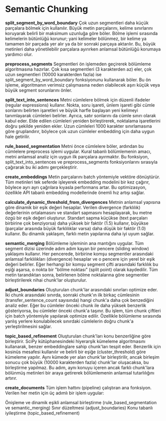# Semantic Chunking
 
**split_segment_by_word_boundary**
Çok uzun segmentleri daha küçük parçalara bölmek için kullanılır. Büyük metin parçalarını, kelime sınırlarını koruyarak belirli bir maksimum uzunluğa göre böler. Bölme işlemi sırasında kelimelerin bütünlüğü korunur; yani kelimeler bölünmez, bir kelime ya tamamen bir parçada yer alır ya da bir sonraki parçaya aktarılır. Bu, büyük metinleri daha yönetilebilir parçalara ayırırken anlamsal bütünlüğü korumaya yardımcı olur.

**preprocess_segments**
Segmentleri ön işlemeden geçirerek bölümleme algoritmasına hazırlar. Çok kısa segmentleri (3 karakterden az) eler, çok uzun segmentleri (10000 karakterden fazla) ise split_segment_by_word_boundary fonksiyonunu kullanarak böler. Bu ön işleme, algoritmanın verimsiz çalışmasına neden olabilecek aşırı küçük veya büyük segment sorunlarını önler.

**split_text_into_sentences**
Metni cümlelere bölmek için düzenli ifadeler (regular expressions) kullanır. Nokta, soru işareti, ünlem işareti gibi cümle sonlarını belirten işaretleri ve büyük harfle başlayan yeni kelimeyi tanımlayarak cümleleri belirler. Ayrıca, satır sonlarını da cümle sınırı olarak kabul eder. Elde edilen cümleleri yeniden birleştirerek, noktalama işaretlerini doğru şekilde yeniden ekler. Uzun cümleleri 1000 karakter sınırlamasına göre gruplandırır, böylece çok uzun cümleler embedding için daha uygun hale getirilir.

**rule_based_segmentation**
Metni önce cümlelere böler, ardından bu cümlelere preprocess işlemi uygular. Kural tabanlı bölümlemenin amacı, metni anlamsal analiz için uygun ilk parçalara ayırmaktır. Bu fonksiyon, split_text_into_sentences ve preprocess_segments fonksiyonlarını sırasıyla çağırarak bu iki adımı gerçekleştirir.

**create_embeddings**
Metin parçalarını batch yöntemiyle vektöre dönüştürür. Tüm metinleri tek seferde işleyerek embedding modelini bir kez çağırır, böylece ayrı ayrı çağrılara kıyasla performans artar. Bu optimizasyon, özellikle API tabanlı embedding modellerinde önemli hız artışı sağlar.

**calculate_dynamic_threshold_from_divergences**
Metnin anlamsal yapısına göre dinamik bir eşik değeri hesaplar. Verilen divergence (farklılık) değerlerinin ortalamasını ve standart sapmasını hesaplayarak, bu metne özgü bir eşik değeri oluşturur. Standart sapma küçükse (text parçaları birbirine çok benziyorsa) daha yüksek bir faktör (1.5) kullanır, büyükse (parçalar arasında büyük farklılıklar varsa) daha düşük bir faktör (1.0) kullanır. Bu dinamik yaklaşım, farklı metin yapılarına daha iyi uyum sağlar.

**semantic_merging**
Bölümleme işleminin ana mantığını uygular. Tüm segment dizisi üzerinde adım adım kayan bir pencere (sliding window) yaklaşımı kullanır. Her pencerede, birbirine komşu segmentler arasındaki anlamsal farklılıkları (divergence) hesaplar ve o pencere için yerel bir eşik değeri belirler. Eğer herhangi bir komşu segment çifti arasındaki farklılık bu eşiği aşarsa, o nokta bir "bölme noktası" (split point) olarak kaydedilir. Tüm metin tarandıktan sonra, belirlenen bölme noktalarına göre segmentler birleştirilerek nihai chunk'lar oluşturulur.

**adjust_boundaries**
Oluşturulan chunk'lar arasındaki sınırları optimize eder. İki chunk arasındaki sınırda, sonraki chunk'ın ilk birkaç cümlesinin (transfer_sentence_count sayısında) hangi chunk'a daha çok benzediğini analiz eder. Eğer bu cümleler önceki chunk ile daha yüksek benzerlik gösteriyorsa, bu cümleler önceki chunk'a taşınır. Bu işlem, tüm chunk çiftleri için batch yöntemiyle yapılarak optimize edilir. Özellikle bölümleme sırasında yanlış yerlere konulabilecek sınırdaki cümlelerin doğru chunk'a yerleştirilmesini sağlar.

**topic_based_refinement**
Oluşturulan chunk'ları konu benzerliğine göre birleştirir. SciPy kütüphanesindeki hiyerarşik kümeleme algoritmasını kullanarak, benzer embeddinglare sahip chunk'ları tespit eder. Benzerlik için kosinüs mesafesi kullanılır ve belirli bir eşiğe (cluster_threshold) göre kümeleme yapılır. Aynı kümede yer alan chunk'lar birleştirilir, ancak birleşim sonucu çok büyük (10000 karakterden fazla) chunk'lar oluşacaksa, bu birleştirme yapılmaz. Bu adım, aynı konuyu içeren ancak farklı chunk'lara bölünmüş metinleri bir araya getirerek bölümlemenin anlamsal tutarlılığını artırır.

**create_documents**
Tüm işlem hattını (pipeline) çalıştıran ana fonksiyon. Verilen her metin için üç adımlı bir işlem uygular:

Önişleme ve dinamik eşikli anlamsal birleştirme (rule_based_segmentation ve semantic_merging)
Sınır düzeltmesi (adjust_boundaries)
Konu tabanlı iyileştirme (topic_based_refinement)
